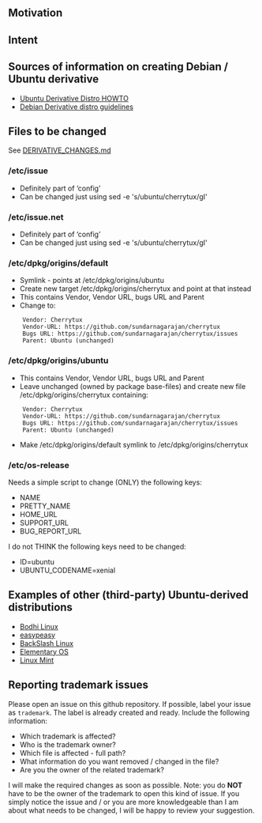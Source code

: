 ## Motivation

## Intent

## Sources of information on creating Debian / Ubuntu derivative
* [Ubuntu Derivative Distro HOWTO](https://wiki.ubuntu.com/DerivativeDistroHowto)
* [Debian Derivative distro guidelines](https://wiki.debian.org/Derivatives/Guidelines)

## Files to be changed
See [DERIVATIVE_CHANGES.md](DERIVATIVE_CHANGES.md)

### /etc/issue
* Definitely part of ‘config’
* Can be changed just using sed -e 's/ubuntu/cherrytux/gI'

### /etc/issue.net
* Definitely part of ‘config’
* Can be changed just using sed -e 's/ubuntu/cherrytux/gI'

### /etc/dpkg/origins/default
* Symlink - points at /etc/dpkg/origins/ubuntu
* Create new target /etc/dpkg/origins/cherrytux and point at that instead
* This contains Vendor, Vendor URL, bugs URL and Parent
* Change to:
```
    Vendor: Cherrytux
    Vendor-URL: https://github.com/sundarnagarajan/cherrytux
    Bugs URL: https://github.com/sundarnagarajan/cherrytux/issues
    Parent: Ubuntu (unchanged)
```

### /etc/dpkg/origins/ubuntu
* This contains Vendor, Vendor URL, bugs URL and Parent
* Leave unchanged (owned by package base-files) and create new file /etc/dpkg/origins/cherrytux containing:
```
    Vendor: Cherrytux
    Vendor-URL: https://github.com/sundarnagarajan/cherrytux
    Bugs URL: https://github.com/sundarnagarajan/cherrytux/issues
    Parent: Ubuntu (unchanged)
```
* Make /etc/dpkg/origins/default symlink to /etc/dpkg/origins/cherrytux 

### /etc/os-release
Needs a simple script to change (ONLY) the following keys:

* NAME
* PRETTY_NAME
* HOME_URL
* SUPPORT_URL
* BUG_REPORT_URL

I do not THINK the following keys need to be changed:

* ID=ubuntu
* UBUNTU_CODENAME=xenial

## Examples of other (third-party) Ubuntu-derived distributions
* [Bodhi Linux](http://www.bodhilinux.com/download/)
* [easypeasy](http://www.geteasypeasy.com/)
* [BackSlash Linux](https://www.backslashlinux.com/)
* [Elementary OS](https://elementary.io/)
* [Linux Mint](https://linuxmint.com/download.php)

## Reporting trademark issues
Please open an issue on this github repository. If possible, label your issue as ```trademark```. The label is already created and ready. Include the following information:
* Which trademark is affected?
* Who is the trademark owner?
* Which file is affected - full path?
* What information do you want removed / changed in the file?
* Are you the owner of the related trademark?

I will make the required changes as soon as possible.
Note: you do **NOT** have to be the owner of the trademark to open this kind of issue. If you simply notice the issue and / or you are more knowledgeable than I am about what needs to be changed, I will be happy to review your suggestion.
